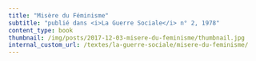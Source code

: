 ```yaml
---
title: "Misère du Féminisme"
subtitle: "publié dans <i>La Guerre Sociale</i> n° 2, 1978"
content_type: book
thumbnail: /img/posts/2017-12-03-misere-du-feminisme/thumbnail.jpg
internal_custom_url: /textes/la-guerre-sociale/misere-du-feminisme/
---
```

